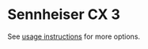 # Sennheiser CX 3
See [usage instructions](https://github.com/jaakkopasanen/AutoEq#usage) for more options.